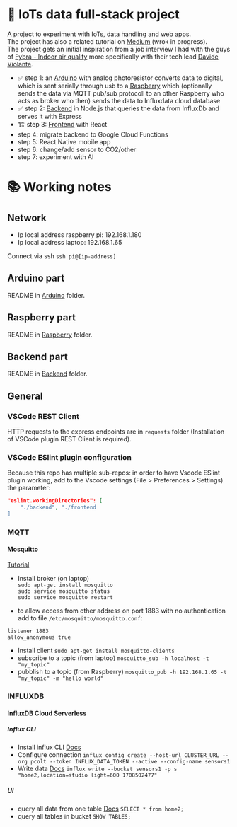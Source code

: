 # 🧮 IoTs data full-stack project

A project to experiment with IoTs, data handling and web apps.  
The project has also a related tutorial on [Medium](https://medium.com/@pcolturi/iots-light-sensor-full-stack-project-with-arduino-raspberry-python-influxdb-typescript-express-194b10023f54) (wrok in progress).  
The project gets an initial inspiration from a job interview I had with the guys of [Fybra - Indoor air quality](https://fybra.co/) more specifically with their tech lead [Davide Violante](https://github.com/DavideViolante).  

- ✅ step 1: an [Arduino](/arduino/) with analog photoresistor converts data to digital, which is sent serially through usb to a [Raspberry](/raspberry/) which (optionally sends the data via MQTT pub/sub protocoll to an other Raspberry who acts as broker who then) sends the data to Influxdata cloud database
- ✅ step 2: [Backend](/backend/) in Node.js that queries the data from InfluxDb and serves it with Express 
- 🏗️ step 3: [Frontend](/frontend/) with React 
- step 4: migrate backend to Google Cloud Functions
- step 5: React Native mobile app
- step 6: change/add sensor to CO2/other 
- step 7: experiment with AI

# 📚 Working notes

## Network

- Ip local address raspberry pi: 192.168.1.180
- Ip local address laptop: 192.168.1.65

Connect via ssh `ssh pi@[ip-address]`

## Arduino part

README in [Arduino](/Arduino/) folder.

## Raspberry part

README in [Raspberry](/raspberry/) folder.

## Backend part

README in [Backend](/backend/) folder.

## General

### VSCode REST Client

HTTP requests to the express endpoints are in `requests` folder (Installation of VSCode plugin REST Client is required).

### VSCode ESlint plugin configuration

Because this repo has multiple sub-repos: in order to have Vscode ESlint plugin working, add to the Vscode settings (File > Preferences > Settings) the parameter: 

```json
"eslint.workingDirectories": [
    "./backend", "./frontend
]
```

### MQTT

#### Mosquitto


[Tutorial](https://logicaprogrammabile.it/mqtt-installare-mosquitto-raspberry-pi-progetti-iot/)
- Install broker (on laptop)  
`sudo apt-get install mosquitto`  
`sudo service mosquitto status`  
`sudo service mosquitto restart`  

- to allow access from other address on port 1883 with no authentication add to file `/etc/mosquitto/mosquitto.conf`: 
```
listener 1883
allow_anonymous true
```

- Install client 
`sudo apt-get install mosquitto-clients`
- subscribe to a topic (from laptop)
`mosquitto_sub -h localhost -t "my_topic"`
- pubblish to a topic (from Raspberry)
`mosquitto_pub -h 192.168.1.65 -t "my_topic" -m "hello world"`


### INFLUXDB

#### InfluxDB Cloud Serverless

##### Influx CLI

- Install influx CLI [Docs](https://docs.influxdata.com/influxdb/cloud/tools/influx-cli/)
- Configure connection `influx config create --host-url CLUSTER_URL --org pcolt --token INFLUX_DATA_TOKEN --active --config-name sensors1`
- Write data [Docs](https://docs.influxdata.com/influxdb/cloud-serverless/get-started/write/)
`influx write --bucket sensors1 -p s "home2,location=studio light=600 1708502477"`

##### UI

- query all data from one table [Docs](https://docs.influxdata.com/influxdb/cloud-serverless/get-started/query/) `SELECT * from home2;`
- query all tables in bucket `SHOW TABLES;`
